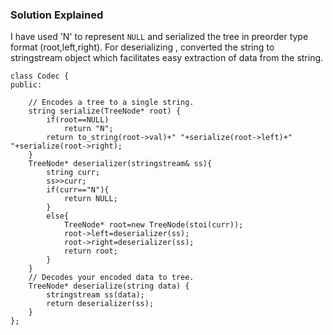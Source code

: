 ### Solution Explained

I have used 'N' to represent `NULL` and serialized the tree in preorder type format (root,left,right).
For deserializing , converted the string to stringstream object which facilitates easy extraction of data from the string.

```
class Codec {
public:

    // Encodes a tree to a single string.
    string serialize(TreeNode* root) {
        if(root==NULL)
            return "N";
        return to_string(root->val)+" "+serialize(root->left)+" "+serialize(root->right);
    }
    TreeNode* deserializer(stringstream& ss){
        string curr;
        ss>>curr;
        if(curr=="N"){
            return NULL;
        }
        else{
            TreeNode* root=new TreeNode(stoi(curr));
            root->left=deserializer(ss);
            root->right=deserializer(ss);
            return root;
        }
    }
    // Decodes your encoded data to tree.
    TreeNode* deserialize(string data) {
        stringstream ss(data);
        return deserializer(ss);
    }
};
```
